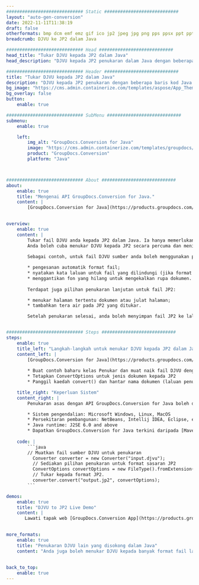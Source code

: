 ```yaml
---
############################# Static ############################
layout: "auto-gen-conversion"
date: 2022-11-11T11:38:19
draft: false
otherformats: bmp dcm emf emz gif ico jp2 jpeg jpg png pps ppsx ppt pptx psb psd svg svgz tga tif tiff webp wmf wmz
breadcrumb: DJVU ke JP2 dalam Java

############################# Head ############################
head_title: "Tukar DJVU kepada JP2 dalam Java"
head_description: "DJVU kepada JP2 penukaran dalam Java dengan beberapa baris kod. Tukar lebih 160 format fail menggunakan API penukaran dokumen GroupDocs untuk Java"

############################# Header ############################
title: "Tukar DJVU kepada JP2 dalam Java"
description: "DJVU kepada JP2 penukaran dengan beberapa baris kod Java."
bg_image: "https://cms.admin.containerize.com/templates/aspose/App_Themes/V3/images/bg/header1.png"
bg_overlay: false
button:
    enable: true

############################# SubMenu ############################
submenu:
    enable: true

    left:
        img_alt: "GroupDocs.Conversion for Java"
        image: "https://cms.admin.containerize.com/templates/groupdocs/images/product-logos/90x90-noborder/groupdocs-conversion-java.png"
        product: "GroupDocs.Conversion"
        platform: "Java"



############################# About ############################
about:
    enable: true
    title: "Mengenai API GroupDocs.Conversion for Java."
    content: |
        [GroupDocs.Conversion for Java](https://products.groupdocs.com/conversion/java/) ialah API penukaran format fail lanjutan untuk menukar antara imej popular dan format dokumen seperti Microsoft Office, OpenDocument, PDF, HTML, e-mel, CAD. dan banyak lagi dengan hanya beberapa baris kod. API asli secara automatik mengesan format dokumen asal dan menawarkan banyak pilihan untuk menyesuaikan dokumen yang ditukar. Bersama-sama dengan fungsi mengekstrak maklumat daripada dokumen, ia juga menyokong caching hasil penukaran ke cakera tempatan secara lalai. Walau bagaimanapun, sebarang jenis storan cache boleh disokong dengan melaksanakan antara muka yang sesuai - Amazon S3, Dropbox, Google Drive, Windows Azure, Reddis atau mana-mana yang lain.
    

overview:
    enable: true
    content: |
        Tukar fail DJVU anda kepada JP2 dalam Java. Ia hanya memerlukan beberapa baris kod Java pada mana-mana platform pilihan anda, seperti Windows, Linux, macOS.
        Anda boleh cuba menukar DJVU kepada JP2 secara percuma dan menilai kualiti hasil penukaran. Bersama-sama dengan skrip penukaran fail mudah, anda boleh mencuba pilihan yang lebih canggih untuk memuatkan fail sumber DJVU dan menyimpan output JP2. 
        
        Sebagai contoh, untuk fail DJVU sumber anda boleh menggunakan pilihan pemuatan berikut:

        * pengesanan automatik format fail;
        * nyatakan kata laluan untuk fail yang dilindungi (jika format fail menyokongnya);
        * menggantikan fon yang hilang untuk mengekalkan rupa dokumen.
        
        Terdapat juga pilihan penukaran lanjutan untuk fail JP2:

        * menukar halaman tertentu dokumen atau julat halaman;
        * tambahkan tera air pada JP2 yang ditukar.

        Setelah penukaran selesai, anda boleh menyimpan fail JP2 ke laluan fail setempat anda atau ke mana-mana storan pihak ketiga seperti FTP, Amazon S3, Google Drive, Dropbox dll. Sila ambil perhatian - untuk menukar DJVU kepada JP2, anda tidak perlu memasang sebarang perisian tambahan, seperti MS Office, Open Office, Adobe Acrobat Reader dsb.


############################# Steps ############################
steps:
    enable: true
    title_left: "Langkah-langkah untuk menukar DJVU kepada JP2 dalam Java"
    content_left: |
        [GroupDocs.Conversion for Java](https://products.groupdocs.com/conversion/java/) membenarkan pembangun menukar fail DJVU kepada JP2 dengan mudah dengan beberapa baris kod.
        
        * Buat contoh baharu kelas Penukar dan muat naik fail DJVU dengan laluan penuh
        * Tetapkan ConvertOptions untuk jenis dokumen kepada JP2
        * Panggil kaedah convert() dan hantar nama dokumen (laluan penuh) dan format (JP2) sebagai parameter

    title_right: "Keperluan Sistem"
    content_right: |
        Penukaran asas dengan API GroupDocs.Conversion for Java boleh dilakukan dengan hanya beberapa baris kod. API kami disokong pada semua platform dan sistem pengendalian utama. Sebelum melaksanakan kod di bawah, pastikan anda mempunyai prasyarat berikut dipasang pada sistem anda.

        * Sistem pengendalian: Microsoft Windows, Linux, MacOS
        * Persekitaran pembangunan: NetBeans, Intellij IDEA, Eclipse, etc.
        * Java runtime: J2SE 6.0 and above
        * Dapatkan GroupDocs.Conversion for Java terkini daripada [Maven](https://repository.groupdocs.com/webapp/#/artifacts/browse/tree/General/repo/com/groupdocs/groupdocs-conversion)
         
    code: |
        ```java    
        // Muatkan fail sumber DJVU untuk penukaran
          Converter converter = new Converter("input.djvu");
          // Sediakan pilihan penukaran untuk format sasaran JP2
          ConvertOptions convertOptions = new FileType().fromExtension("jp2").getConvertOptions();
          // Tukar kepada format JP2.
          converter.convert("output.jp2", convertOptions);
        ```

demos:
    enable: true
    title: "DJVU to JP2 Live Demo"
    content: |
       Lawati tapak web [GroupDocs.Conversion App](https://products.groupdocs.app/conversion/family) kami dan cuba DJVU kepada JP2 penukaran sekarang. Demo percuma mempunyai faedah berikut
          

more_formats:
    enable: true
    title: "Penukaran DJVU lain yang disokong dalam Java"
    content: "Anda juga boleh menukar DJVU kepada banyak format fail lain. Sila lihat senarai di bawah."
       
       
back_to_top:
    enable: true
---
```

